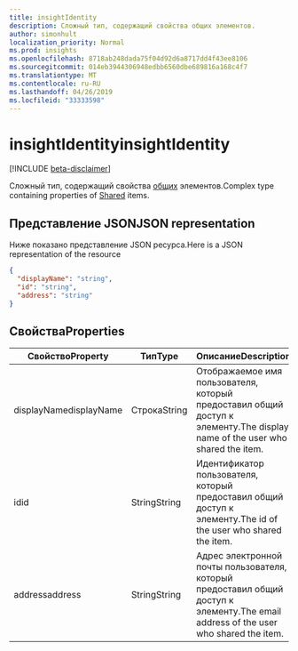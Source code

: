 ```yaml
---
title: insightIdentity
description: Сложный тип, содержащий свойства общих элементов.
author: simonhult
localization_priority: Normal
ms.prod: insights
ms.openlocfilehash: 8718ab248dada75f04d92d6a8717dd4f43ee8106
ms.sourcegitcommit: 014eb3944306948edbb6560dbe689816a168c4f7
ms.translationtype: MT
ms.contentlocale: ru-RU
ms.lasthandoff: 04/26/2019
ms.locfileid: "33333598"
---
```

# <a name="insightidentity"></a><span data-ttu-id="9ef41-103">insightIdentity</span><span class="sxs-lookup"><span data-stu-id="9ef41-103">insightIdentity</span></span>

[!INCLUDE [beta-disclaimer](../../includes/beta-disclaimer.md)]

<span data-ttu-id="9ef41-104">Сложный тип, содержащий свойства [общих](insights-shared.md) элементов.</span><span class="sxs-lookup"><span data-stu-id="9ef41-104">Complex type containing properties of [Shared](insights-shared.md) items.</span></span> 

## <a name="json-representation"></a><span data-ttu-id="9ef41-105">Представление JSON</span><span class="sxs-lookup"><span data-stu-id="9ef41-105">JSON representation</span></span>
<span data-ttu-id="9ef41-106">Ниже показано представление JSON ресурса.</span><span class="sxs-lookup"><span data-stu-id="9ef41-106">Here is a JSON representation of the resource</span></span>

<!-- {
  "blockType": "resource",
  "optionalProperties": [
  ],
  "@odata.type": "microsoft.graph.insightIdentity"
}-->
```json
{
  "displayName": "string",
  "id": "string",
  "address": "string"
}
```

## <a name="properties"></a><span data-ttu-id="9ef41-107">Свойства</span><span class="sxs-lookup"><span data-stu-id="9ef41-107">Properties</span></span>

| <span data-ttu-id="9ef41-108">Свойство</span><span class="sxs-lookup"><span data-stu-id="9ef41-108">Property</span></span>              | <span data-ttu-id="9ef41-109">Тип</span><span class="sxs-lookup"><span data-stu-id="9ef41-109">Type</span></span>          | <span data-ttu-id="9ef41-110">Описание</span><span class="sxs-lookup"><span data-stu-id="9ef41-110">Description</span></span>  |
| -------------         |-----------    | -------------|
| <span data-ttu-id="9ef41-111">displayName</span><span class="sxs-lookup"><span data-stu-id="9ef41-111">displayName</span></span>       | <span data-ttu-id="9ef41-112">Строка</span><span class="sxs-lookup"><span data-stu-id="9ef41-112">String</span></span>          | <span data-ttu-id="9ef41-113">Отображаемое имя пользователя, который предоставил общий доступ к элементу.</span><span class="sxs-lookup"><span data-stu-id="9ef41-113">The display name of the user who shared the item.</span></span> |
| <span data-ttu-id="9ef41-114">id</span><span class="sxs-lookup"><span data-stu-id="9ef41-114">id</span></span>              | <span data-ttu-id="9ef41-115">String</span><span class="sxs-lookup"><span data-stu-id="9ef41-115">String</span></span>        | <span data-ttu-id="9ef41-116">Идентификатор пользователя, который предоставил общий доступ к элементу.</span><span class="sxs-lookup"><span data-stu-id="9ef41-116">The id of the user who shared the item.</span></span>     |
| <span data-ttu-id="9ef41-117">address</span><span class="sxs-lookup"><span data-stu-id="9ef41-117">address</span></span>             | <span data-ttu-id="9ef41-118">String</span><span class="sxs-lookup"><span data-stu-id="9ef41-118">String</span></span>      | <span data-ttu-id="9ef41-119">Адрес электронной почты пользователя, который предоставил общий доступ к элементу.</span><span class="sxs-lookup"><span data-stu-id="9ef41-119">The email address of the user who shared the item.</span></span>  |
